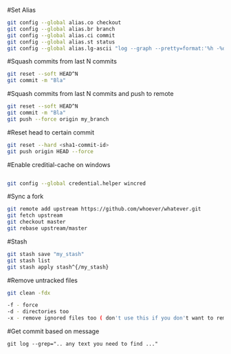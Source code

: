 #Set Alias

```bash
git config --global alias.co checkout
git config --global alias.br branch
git config --global alias.ci commit
git config --global alias.st status
git config --global alias.lg-ascii "log --graph --pretty=format:'%h -%d %s (%cr) <%an>' --abbrev-commit"
```

#Squash commits from last N commits

```bash
git reset --soft HEAD^N
git commit -m "Bla"
```

#Squash commits from last N commits and push to remote

```bash
git reset --soft HEAD^N
git commit -m "Bla"
git push --force origin my_branch
```

#Reset head to certain commit

```bash
git reset --hard <sha1-commit-id>
git push origin HEAD --force
```

#Enable creditial-cache on windows

```bash

git config --global credential.helper wincred

```
#Sync a fork

```bash
git remote add upstream https://github.com/whoever/whatever.git
git fetch upstream
git checkout master
git rebase upstream/master
```

#Stash

```bash
git stash save "my_stash"
git stash list
git stash apply stash^{/my_stash}
```

#Remove untracked files

```bash
git clean -fdx

-f - force
-d - directories too
-x - remove ignored files too ( don't use this if you don't want to remove ignored files)

```

#Get commit based on message

```base
git log --grep=".. any text you need to find ..."

```
